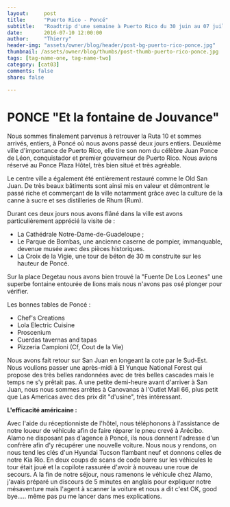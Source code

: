 ```yaml
---
layout:     post
title:      "Puerto Rico - Poncé"
subtitle:   "Roadtrip d'une semaine à Puerto Rico du 30 juin au 07 juillet 2016"
date:       2016-07-10 12:00:00
author:     "Thierry"
header-img: "assets/owner/blog/header/post-bg-puerto-rico-ponce.jpg"
thumbnail: /assets/owner/blog/thumbs/post-thumb-puerto-rico-ponce.jpg
tags: [tag-name-one, tag-name-two]
category: [cat03]
comments: false
share: false

---
```

# PONCE  "Et la fontaine de Jouvance"


Nous sommes finalement parvenus à retrouver la Ruta 10 et sommes arrivés, entiers, à Poncé où nous avons passé deux jours entiers. Deuxième ville d'importance de Puerto Rico, elle tire son nom du célèbre Juan Ponce de Léon, conquistador et premier gouverneur de Puerto Rico. Nous avions réservé au Ponce Plaza Hôtel, très bien situé et très agrèable.

Le centre ville a également été entièrement restauré comme le Old San Juan. De très beaux bâtiments sont ainsi mis en valeur et démontrent le passé riche et commerçant de la ville notamment   grâce avec la culture de la canne à sucre et ses distilleries de Rhum (Rum).

Durant ces deux jours nous avons flâné dans la ville est avons particulièrement apprécié la visite de :

* La Cathédrale Notre-Dame-de-Guadeloupe ;
* Le Parque de Bombas, une ancienne caserne de pompier, immanquable, devenue musée avec des pièces historiques. 
* La Croix de la Vigie, une tour de béton de 30 m construite sur les hauteur de Poncé.

Sur la place Degetau nous avons bien trouvé la "Fuente De Los Leones" une superbe fontaine entourée de lions mais nous n'avons pas osé plonger pour vérifier.

Les bonnes tables de Poncé :
* Chef's Creations
* Lola Electric Cuisine
* Proscenium
* Cuerdas tavernas and tapas
* Pizzeria Campioni (Cf, Cout de la Vie)

Nous avons fait retour sur San Juan en longeant la cote par le Sud-Est. Nous voulions passer une après-midi à El Yunque National Forest qui propose des très belles randonnées avec de très belles cascades mais le temps ne s'y prêtait pas. A une petite demi-heure avant d'arriver à San Juan, nous nous sommes arrêtes à Canovanas à l'Outlet Mall 66, plus petit que Las Americas avec des prix dit "d'usine", très intéressant. 


**L'efficacité américaine :**

Avec l'aide du réceptionniste de l'hôtel, nous téléphonons à l'assistance de notre loueur de véhicule afin de faire réparer le pneu crevé  à Arécibo. Alamo ne disposant pas d'agence à Poncé, ils nous donnent l'adresse d'un confrère afin d'y récupérer une nouvelle voiture. Nous nous y rendons, on nous tend les clés d'un Hyundai Tucson flambant neuf et donnons celles de notre Kia Rio. En deux coups de scans de code barre sur les véhicules le tour était joué et la copilote rassurée d'avoir à nouveau une roue de secours. A la fin de notre séjour, nous ramenons le véhicule chez Alamo, j'avais préparé un discours de 5 minutes en anglais pour expliquer notre mésaventure mais l'agent à scanner la voiture et nous a dit c'est OK, good bye….. même pas pu me lancer dans mes explications. 

